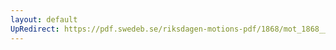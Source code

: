 ```yaml
---
layout: default
UpRedirect: https://pdf.swedeb.se/riksdagen-motions-pdf/1868/mot_1868__ak__00111/mot_1868__ak__00111_003.pdf
---
```

